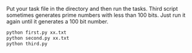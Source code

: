 Put your task file in the directory and then run the tasks.
Third script sometimes generates prime numbers with less than 100 bits.
Just run it again until it generates a 100 bit number.

```bash
python first.py xx.txt
python second.py xx.txt
python third.py
```
